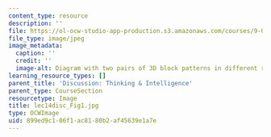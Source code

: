 ```yaml
---
content_type: resource
description: ''
file: https://ol-ocw-studio-app-production.s3.amazonaws.com/courses/9-00sc-introduction-to-psychology-fall-2011/899ed9c106f1ac8180b2af45639e1a7e_lec14disc_Fig1.jpg
file_type: image/jpeg
image_metadata:
  caption: ''
  credit: ''
  image-alt: Diagram with two pairs of 3D block patterns in different rotations
learning_resource_types: []
parent_title: 'Discussion: Thinking & Intelligence'
parent_type: CourseSection
resourcetype: Image
title: lec14disc_Fig1.jpg
type: OCWImage
uid: 899ed9c1-06f1-ac81-80b2-af45639e1a7e
---
```

